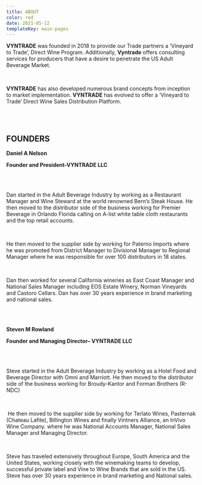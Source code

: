 ```yaml
---
title: ABOUT
color: red
date: 2021-05-12
templateKey: main-pages
---
```

<!--StartFragment-->

**VYNTRADE** was founded in 2018 to provide our Trade partners a ‘Vineyard to Trade’, Direct Wine Program.  Additionally, **Vyntrade** offers consulting services for producers that have a desire to penetrate the US Adult Beverage Market.

</br>

**VYNTRADE** has also developed numerous brand concepts from inception to market implementation.​ **VYNTRADE** has evolved to offer a ‘Vineyard to Trade’ Direct Wine Sales Distribution Platform.

</br></br>

## FOUNDERS​

**Daniel A Nelson**

**Founder and President-VYNTRADE LLC​**

</br></br>

Dan started in the Adult Beverage Industry by working as a Restaurant Manager and Wine Steward at the world renowned Bern’s Steak House. He then moved to the distributor side of the business working for Premier Beverage in Orlando Florida calling on A-list white table cloth restaurants and the top retail accounts.​

</br>

He then moved to the supplier side by working for Paterno Imports where he was promoted from District Manager to Divisional Manager to Regional Manager where he was responsible for over 100 distributors in 18 states.​

</br>

Dan then worked for several California wineries as East Coast Manager and National Sales Manager including EOS Estate Winery, Norman Vineyards and Castoro Cellars.​ Dan has over 30 years experience in brand marketing and national sales.​

</br></br>

**Steven M Rowland**

**Founder and Managing Director– VYNTRADE LLC**

</br></br>

Steve started in the Adult Beverage Industry by working as a Hotel Food and Beverage Director with Omni and Marriott. He then moved to the distributor side of the business working for Broudy-Kantor and Forman Brothers (R-NDC)​

</br>

​ He then moved to the supplier side by working for Terlato Wines, Pasternak (Chateau Lafite), Billington Wines and finally Vintners Alliance, an InVivo Wine Company. where he was National Accounts Manager, National Sales Manager and Managing Director.

</br>

Steve has traveled extensively throughout Europe, South America and the United States, working closely with the winemaking teams to develop, successful private label and Vine to Wine Brands that are sold in the US.​ ​ Steve has over 30 years experience in brand marketing and National sales.​

<!--EndFragment-->